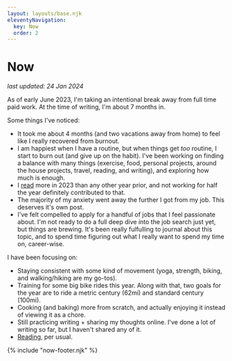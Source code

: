 ```yaml
---
layout: layouts/base.njk
eleventyNavigation:
  key: Now
  order: 2
---
```

# Now

<i>last updated: 24 Jan 2024</i>

<p>As of early June 2023, I'm taking an intentional break away from full time paid work. At the time of writing, I'm about 7 months in.</p>

<p>Some things I've noticed:</p>
<ul>
	<li>It took me about 4 months (and two vacations away from home) to feel like I really recovered from burnout.</li>
    <li>I am happiest when I have a routine, but when things get <i>too</i> routine, I start to burn out (and give up on the habit). I've been working on finding a balance with many things (exercise, food, personal projects, around the house projects, travel, reading, and writing), and exploring how much is enough.</li>
    <li>I <a href="/reading/">read</a> more in 2023 than any other year prior, and not working for half the year definitely contributed to that.</li>
    <li>The majority of my anxiety went away the further I got from my job. This deserves it's own post.</li>
	<li>I've felt compelled to apply for a handful of jobs that I feel passionate about. I'm not ready to do a full deep dive into the job search just yet, but things are brewing. It's been really fulfulling to journal about this topic, and to spend time figuring out what I really want to spend my time on, career-wise.</li>
</ul>

<p>I have been focusing on:</p>
<ul>
	<li>Staying consistent with some kind of movement (yoga, strength, biking, and walking/hiking are my go-tos).</li>
	<li>Training for some big bike rides this year. Along with that, two goals for the year are to ride a metric century (62mi) and standard century (100mi).</li>
    <li>Cooking (and baking) more from scratch, and actually enjoying it instead of viewing it as a chore.</li>
	<li>Still practicing writing + sharing my thoughts online. I've done a lot of writing so far, but I haven't shared any of it.</li>
	<li><a href="/reading/">Reading</a>, per usual.</li>
</ul>

{% include "now-footer.njk" %}